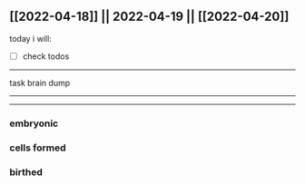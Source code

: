[[2022-04-18]] || 2022-04-19 || [[2022-04-20]]
---
today i will:
- [ ] check todos
---
task brain dump

---

---

### embryonic

### cells formed

### birthed